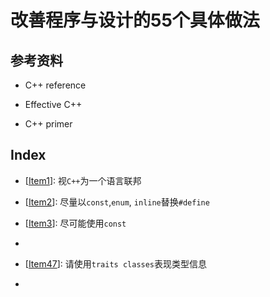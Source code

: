 # 改善程序与设计的55个具体做法 

## 参考资料

- C++ reference

- Effective C++

- C++ primer

  

## Index

- [[Item1](EffectiveC++/Item1.cpp)]: 视`C++`为一个语言联邦
- [[Item2](EffectiveC++/Item2.cpp)]: 尽量以`const`,`enum`, `inline`替换`#define`
- [[Item3](EffectiveC++/Item3.cpp)]: 尽可能使用`const`
-  



- [[Item47](EffectiveC++/Item47.cpp)]: 请使用`traits classes`表现类型信息
-  

